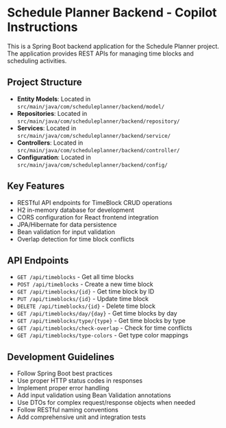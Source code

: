 <!-- Use this file to provide workspace-specific custom instructions to Copilot. For more details, visit https://code.visualstudio.com/docs/copilot/copilot-customization#_use-a-githubcopilotinstructionsmd-file -->

# Schedule Planner Backend - Copilot Instructions

This is a Spring Boot backend application for the Schedule Planner project. The application provides REST APIs for managing time blocks and scheduling activities.

## Project Structure
- **Entity Models**: Located in `src/main/java/com/scheduleplanner/backend/model/`
- **Repositories**: Located in `src/main/java/com/scheduleplanner/backend/repository/`
- **Services**: Located in `src/main/java/com/scheduleplanner/backend/service/`
- **Controllers**: Located in `src/main/java/com/scheduleplanner/backend/controller/`
- **Configuration**: Located in `src/main/java/com/scheduleplanner/backend/config/`

## Key Features
- RESTful API endpoints for TimeBlock CRUD operations
- H2 in-memory database for development
- CORS configuration for React frontend integration
- JPA/Hibernate for data persistence
- Bean validation for input validation
- Overlap detection for time block conflicts

## API Endpoints
- `GET /api/timeblocks` - Get all time blocks
- `POST /api/timeblocks` - Create a new time block
- `GET /api/timeblocks/{id}` - Get time block by ID
- `PUT /api/timeblocks/{id}` - Update time block
- `DELETE /api/timeblocks/{id}` - Delete time block
- `GET /api/timeblocks/day/{day}` - Get time blocks by day
- `GET /api/timeblocks/type/{type}` - Get time blocks by type
- `GET /api/timeblocks/check-overlap` - Check for time conflicts
- `GET /api/timeblocks/type-colors` - Get type color mappings

## Development Guidelines
- Follow Spring Boot best practices
- Use proper HTTP status codes in responses
- Implement proper error handling
- Add input validation using Bean Validation annotations
- Use DTOs for complex request/response objects when needed
- Follow RESTful naming conventions
- Add comprehensive unit and integration tests
